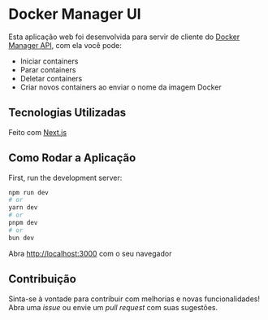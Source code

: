 # Docker Manager UI

Esta aplicação web foi desenvolvida para servir de cliente do [Docker Manager API](https://github.com/jffmorais/docker-manager-api), com ela você pode:

- Iniciar containers
- Parar containers
- Deletar containers
- Criar novos containers ao enviar o nome da imagem Docker

## Tecnologias Utilizadas
Feito com [Next.js](https://nextjs.org)

## Como Rodar a Aplicação

First, run the development server:

```bash
npm run dev
# or
yarn dev
# or
pnpm dev
# or
bun dev
```

Abra [http://localhost:3000](http://localhost:3000) com o seu navegador

## Contribuição
Sinta-se à vontade para contribuir com melhorias e novas funcionalidades! Abra uma _issue_ ou envie um _pull request_ com suas sugestões.